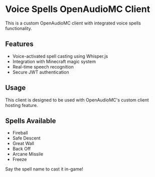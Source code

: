 # Voice Spells OpenAudioMC Client

This is a custom OpenAudioMC client with integrated voice spells functionality.

## Features
- Voice-activated spell casting using Whisper.js
- Integration with Minecraft magic system
- Real-time speech recognition
- Secure JWT authentication

## Usage
This client is designed to be used with OpenAudioMC's custom client hosting feature.

## Spells Available
- Fireball
- Safe Descent  
- Great Wall
- Back Off
- Arcane Missile
- Freeze

Say the spell name to cast it in-game!
